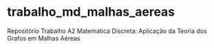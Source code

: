 # trabalho_md_malhas_aereas
Repositório Trabalho A2 Matemática Discreta: Aplicação da Teoria dos Grafos em Malhas Aéreas
